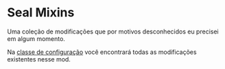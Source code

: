 # Seal Mixins
Uma coleção de modificações que por motivos desconhecidos eu precisei em algum momento.

Na [classe de configuração](https://github.com/Seal-Island/Seal-Mixins/blob/master/src/main/java/com/focamacho/sealmixins/config/ConfigObj.java) você encontrará todas as modificações existentes nesse mod.